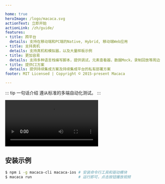 ```yaml
---

home: true
heroImage: /logo/macaca.svg
actionText: 立即开始
actionLink: /zh/guide/
features:
- title: 跨平台
  details: 支持在移动端和PC端的Native, Hybrid, 移动端Web应用
- title: 支持真机
  details: 支持真机和模拟器，以及大量样板示例
- title: 更加容易
  details: 支持多种语言栈编写脚本，提供调试，元素查看器，数据Mock，录制回放等周边
- title: 提供CI方案
  details: 提供持续集成方案及持续集成平台的私有部署方案
footer: MIT Licensed | Copyright © 2015-present Macaca

---
```


::: tip 一句话介绍
遵从标准的多端自动化测试。
:::

<video src="//os.alipayobjects.com/rmsportal/rEgPjSRIJBwfbMq.mp4" controls="controls"></video>

## 安装示例

```bash
$ npm i -g macaca-cli macaca-ios # 安装命令行工具和驱动模块
$ macaca run                     # 运行即可，点击按钮播放视频
```
